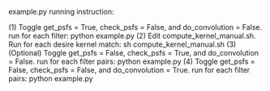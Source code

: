 example.py running instruction:

(1) Toggle get_psfs = True, check_psfs = False, and do_convolution = False. run for each filter: python example.py
(2) Edit compute_kernel_manual.sh. Run for each desire kernel match: sh compute_kernel_manual.sh
(3) (Optional) Toggle get_psfs = False, check_psfs = True, and do_convolution = False. run for each filter pairs: python example.py
(4) Toggle get_psfs = False, check_psfs = False, and do_convolution = True. run for each filter pairs: python example.py
